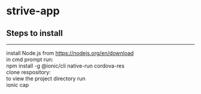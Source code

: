 # strive-app

## Steps to install
----------------
install Node.js from https://nodejs.org/en/download  
in cmd prompt run:  
	npm install -g @ionic/cli native-run cordova-res  
clone respository:  
to view the project directory run  
	ionic cap
